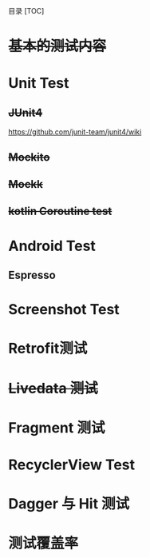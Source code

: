 目录
[TOC]

# ~~基本的测试内容~~

# Unit Test

## ~~JUnit4~~
https://github.com/junit-team/junit4/wiki

## ~~Mockito~~
## ~~Mockk~~

## ~~kotlin Coroutine test~~

# Android Test
## Espresso

# Screenshot Test

#  Retrofit测试

# ~~Livedata 测试~~

# Fragment 测试

# RecyclerView Test

# Dagger 与 Hit 测试

# 测试覆盖率






